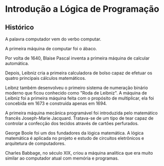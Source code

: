 # Introdução a Lógica de Programação

## Histórico

A palavra computador vem do verbo computar.

A primeira máquina de computar foi o ábaco.

Por volta de 1640, Blaise Pascal inventa a primeira máquina de calcular automática.

Depois, Leibniz cria a primeira calculadora de bolso capaz de efetuar os quatro principais cálculos matemáticos.

Leibnz também desenvolveu o primeiro sistema de numeração binário moderno que ficou conhecido como "Roda de Leibniz". A máquina de Leibniz foi a primeira máquina feita com o propósito de multiplicar, ela foi concebida em 1673 e construída apenas em 1694.

A primeira máquina mecânica programável foi introduzida pelo matemático francês Joseph-Marie Jacquard. Tratava-se de um tipo de tear capaz de controlar a confecção dos tecidos através de cartões perfurados.

George Boole foi um dos fundadores da lógica matemática. A lógica matemática é aplicada no projeto e estudo de circuitos eletrônicos e arquitetura de computadores.

Charles Babbage, no século XIX, criou a máquina analítica que era muito similar ao computador atual com memória e programas.
